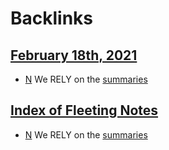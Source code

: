 
# Backlinks
## [February 18th, 2021](<February 18th, 2021.md>)
- [N](<N.md>) We RELY on the [summaries](<summaries.md>)

## [Index of Fleeting Notes](<Index of Fleeting Notes.md>)
- [N](<N.md>) We RELY on the [summaries](<summaries.md>)

